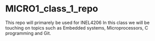 # MICRO1_class_1_repo

This repo will primarely be used for INEL4206
In this class we will be touching on topics such as Embedded systems, Microprocessors, C programming and Git.
